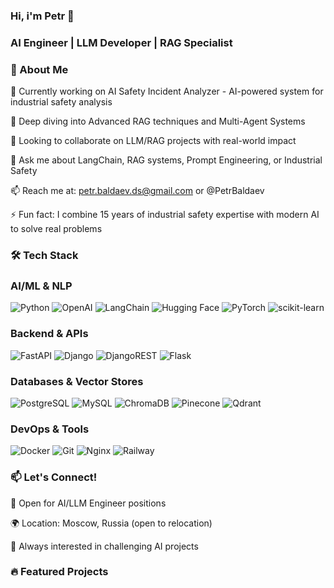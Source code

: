 ### Hi, i'm Petr :wave:

### AI Engineer | LLM Developer | RAG Specialist


### 🚀 About Me

🔭 Currently working on AI Safety Incident Analyzer - AI-powered system for industrial safety analysis

🌱 Deep diving into Advanced RAG techniques and Multi-Agent Systems

👯 Looking to collaborate on LLM/RAG projects with real-world impact

💬 Ask me about LangChain, RAG systems, Prompt Engineering, or Industrial Safety

📫 Reach me at: petr.baldaev.ds@gmail.com or @PetrBaldaev

⚡ Fun fact: I combine 15 years of industrial safety expertise with modern AI to solve real problems

### 🛠️ Tech Stack
### AI/ML & NLP
<img alt="Python" src="https://img.shields.io/badge/python-%2314354C.svg?style=for-the-badge&logo=python&logoColor=white"/> <img alt="OpenAI" src="https://img.shields.io/badge/OpenAI-412991?style=for-the-badge&logo=openai&logoColor=white"/> <img alt="LangChain" src="https://img.shields.io/badge/LangChain-121212?style=for-the-badge&logo=chainlink&logoColor=white"/> <img alt="Hugging Face" src="https://img.shields.io/badge/Hugging%20Face-FFD21E?style=for-the-badge&logo=huggingface&logoColor=black"/> <img alt="PyTorch" src="https://img.shields.io/badge/PyTorch-%23EE4C2C.svg?style=for-the-badge&logo=PyTorch&logoColor=white"/> <img alt="scikit-learn" src="https://img.shields.io/badge/scikit--learn-%23F7931E.svg?style=for-the-badge&logo=scikit-learn&logoColor=white"/>


### Backend & APIs
<img alt="FastAPI" src="https://img.shields.io/badge/FastAPI-009688?style=for-the-badge&logo=fastapi&logoColor=white"/> <img alt="Django" src="https://img.shields.io/badge/django-%23092E20.svg?style=for-the-badge&logo=django&logoColor=white"/> <img alt="DjangoREST" src="https://img.shields.io/badge/DJANGO-REST-ff1709?style=for-the-badge&logo=django&logoColor=white&color=ff1709&labelColor=gray"/> <img alt="Flask" src="https://img.shields.io/badge/flask-%23000.svg?style=for-the-badge&logo=flask&logoColor=white"/>


### Databases & Vector Stores
<img alt="PostgreSQL" src ="https://img.shields.io/badge/postgres-%23316192.svg?style=for-the-badge&logo=postgresql&logoColor=white"/> <img alt="MySQL" src="https://img.shields.io/badge/mysql-%2300f.svg?style=for-the-badge&logo=mysql&logoColor=white"/> <img alt="ChromaDB" src="https://img.shields.io/badge/ChromaDB-000000?style=for-the-badge&logo=database&logoColor=white"/> <img alt="Pinecone" src="https://img.shields.io/badge/Pinecone-000000?style=for-the-badge&logo=pinecone&logoColor=white"/> <img alt="Qdrant" src="https://img.shields.io/badge/Qdrant-4A90E2?style=for-the-badge&logo=database&logoColor=white"/>


### DevOps & Tools
<img alt="Docker" src="https://img.shields.io/badge/docker-%230db7ed.svg?style=for-the-badge&logo=docker&logoColor=white"/> <img alt="Git" src="https://img.shields.io/badge/git-%23F05033.svg?style=for-the-badge&logo=git&logoColor=white"/> <img alt="Nginx" src="https://img.shields.io/badge/nginx-%23009639.svg?style=for-the-badge&logo=nginx&logoColor=white"/> <img alt="Railway" src="https://img.shields.io/badge/Railway-131415?style=for-the-badge&logo=railway&logoColor=white"/>


### 📫 Let's Connect!
💼 Open for AI/LLM Engineer positions

🌍 Location: Moscow, Russia (open to relocation)

🚀 Always interested in challenging AI projects

### 🔥 Featured Projects
